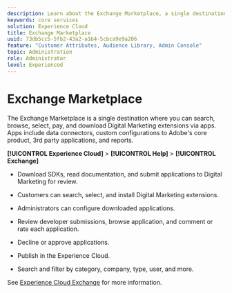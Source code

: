 ```yaml
---
description: Learn about the Exchange Marketplace, a single destination where you can search, browse, select, pay, and download Digital Marketing extensions via apps.
keywords: core services
solution: Experience Cloud
title: Exchange Marketplace 
uuid: 73db5cc5-5fb2-43a2-a164-5cbca9e9a206
feature: "Customer Attributes, Audience Library, Admin Console"
topic: Administration
role: Administrator
level: Experienced
---
```


# Exchange Marketplace

The Exchange Marketplace is a single destination where you can search, browse, select, pay, and download Digital Marketing extensions via apps. Apps include data connectors, custom configurations to Adobe's core product, 3rd party applications, and reports.

**[!UICONTROL Experience Cloud]** > **[!UICONTROL Help]** > **[!UICONTROL Exchange]** 

* Download SDKs, read documentation, and submit applications to Digital Marketing for review. 

* Customers can search, select, and install Digital Marketing extensions. 

* Administrators can configure downloaded applications. 

* Review developer submissions, browse application, and comment or rate each application. 

* Decline or approve applications. 

* Publish in the Experience Cloud. 

* Search and filter by category, company, type, user, and more. 

See [Experience Cloud Exchange](https://exchange.adobe.com/experiencecloud.html) for more information. 
